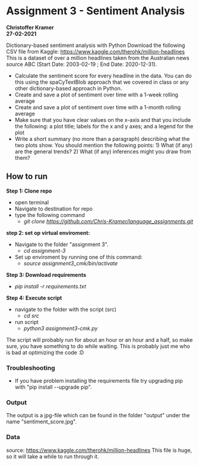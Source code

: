 # Assignment 3 - Sentiment Analysis
**Christoffer Kramer**  
**27-02-2021**  

Dictionary-based sentiment analysis with Python
Download the following CSV file from Kaggle:
https://www.kaggle.com/therohk/million-headlines
This is a dataset of over a million headlines taken from the Australian news source ABC (Start Date: 2003-02-19 ; End Date: 2020-12-31).
- Calculate the sentiment score for every headline in the data. You can do this using the spaCyTextBlob approach that we covered in class or any other dictionary-based approach in Python.
- Create and save a plot of sentiment over time with a 1-week rolling average
- Create and save a plot of sentiment over time with a 1-month rolling average
- Make sure that you have clear values on the x-axis and that you include the following: a plot title; labels for the x and y axes; and a legend for the plot
- Write a short summary (no more than a paragraph) describing what the two plots show. You should mention the following points: 1) What (if any) are the general trends? 2) What (if any) inferences might you draw from them?

## How to run

**Step 1: Clone repo**
- open terminal
- Navigate to destination for repo
- type the following command
    - _git clone https://github.com/Chris-Kramer/language_assignments.git_

**step 2: set op virtual enviroment:**
- Navigate to the folder "assignment 3".
    - _cd assignment-3_  
- Set up enviroment by running one of this command:
    - _source assignment3_cmk/bin/activate_  
        
**Step 3: Download requirements**
- _pip install -r requirements.txt_
        
**Step 4: Execute script**
- navigate to the folder with the script (src)
    - _cd src_
- run script
    - _python3 assignment3-cmk.py_    
    
The script will probably run for about an hour or an hour and a half, so make sure, you have something to do while waiting. This is probably just me who is bad at optimizing the code :D

### Troubleshooting
- If you have problem installing the requirements file try upgrading pip with "pip install --upgrade pip".

### Output
The output is a jpg-file which can be found in the folder "output" under the name "sentiment_score.jpg".

### Data
source: https://www.kaggle.com/therohk/million-headlines
This file is huge, so it will take a while to run through it.